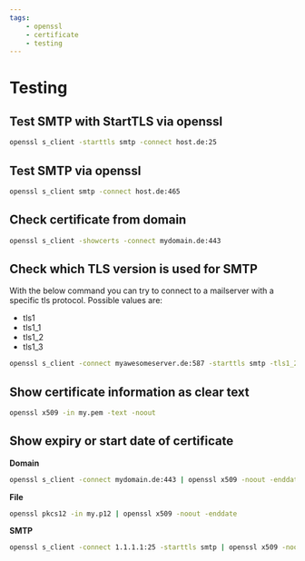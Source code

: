 ```yaml
---
tags:
    - openssl
    - certificate
    - testing
---
```


# Testing
## Test SMTP with StartTLS via openssl
```bash
openssl s_client -starttls smtp -connect host.de:25
```

## Test SMTP via openssl
```bash
openssl s_client smtp -connect host.de:465
```

## Check certificate from domain
```bash
openssl s_client -showcerts -connect mydomain.de:443
```

## Check which TLS version is used for SMTP
With the below command you can try to connect to a mailserver with a specific tls protocol.
Possible values are:
- tls1  
- tls1_1  
- tls1_2  
- tls1_3  
```bash
openssl s_client -connect myawesomeserver.de:587 -starttls smtp -tls1_2
```

## Show certificate information as clear text
```bash
openssl x509 -in my.pem -text -noout
```

## Show expiry or start date of certificate
**Domain**
```bash
openssl s_client -connect mydomain.de:443 | openssl x509 -noout -enddate
```

**File**
```bash
openssl pkcs12 -in my.p12 | openssl x509 -noout -enddate
```

**SMTP**
```bash
openssl s_client -connect 1.1.1.1:25 -starttls smtp | openssl x509 -noout -enddate
```
